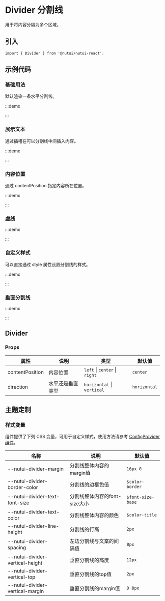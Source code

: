 # Divider 分割线


用于将内容分隔为多个区域。

## 引入

```tsx
import { Divider } from '@nutui/nutui-react';
```

## 示例代码

### 基础用法

默认渲染一条水平分割线。

:::demo

<CodeBlock src='h5/demo1.tsx'></CodeBlock>

:::

### 展示文本

通过插槽在可以分割线中间插入内容。

:::demo

<CodeBlock src='h5/demo2.tsx'></CodeBlock>

:::

### 内容位置

通过 contentPosition 指定内容所在位置。

:::demo

<CodeBlock src='h5/demo3.tsx'></CodeBlock>

:::

### 虚线

:::demo

<CodeBlock src='h5/demo4.tsx'></CodeBlock>

:::

### 自定义样式

可以直接通过 style 属性设置分割线的样式。

:::demo

<CodeBlock src='h5/demo5.tsx'></CodeBlock>

:::

### 垂直分割线

:::demo

<CodeBlock src='h5/demo6.tsx'></CodeBlock>

:::

## Divider

### Props

| 属性 | 说明 | 类型 | 默认值 |
| --- | --- | --- | --- |
| contentPosition | 内容位置 | `left` \| `center` \| `right` | `center` |
| direction | 水平还是垂直类型 | `horizontal` \| `vertical` | `horizontal` |

## 主题定制

### 样式变量

组件提供了下列 CSS 变量，可用于自定义样式，使用方法请参考 [ConfigProvider 组件](#/zh-CN/component/configprovider)。

| 名称 | 说明 | 默认值 |
| --- | --- | --- |
| \--nutui-divider-margin | 分割线整体内容的margin值 | `16px 0` |
| \--nutui-divider-border-color | 分割线的边框色值 | `$color-border` |
| \--nutui-divider-text-font-size | 分割线整体内容的font-size大小 | `$font-size-base` |
| \--nutui-divider-text-color | 分割线整体内容的颜色 | `$color-title` |
| \--nutui-divider-line-height | 分割线的行高 | `2px` |
| \--nutui-divider-spacing | 左边分割线与文案的间隔值 | `8px` |
| \--nutui-divider-vertical-height | 垂直分割线的高度 | `12px` |
| \--nutui-divider-vertical-top | 垂直分割线的top值 | `2px` |
| \--nutui-divider-vertical-margin | 垂直分割线的margin值 | `0 8px` |